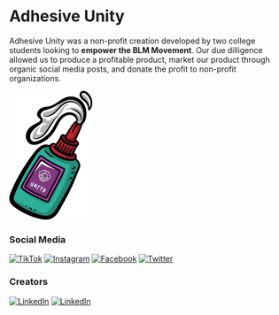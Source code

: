 # Adhesive Unity

Adhesive Unity was a non-profit creation developed by two college students looking to **empower the BLM Movement**. Our due dilligence allowed us to produce a profitable product, market our product through organic social media posts, and donate the profit to non-profit organizations. 

<img src="https://github.com/Hilarioo/adhesive-unity/blob/main/assets/img/adhesive-unity.png" width="150" />


### Social Media

[![TikTok](https://img.shields.io/badge/TikTok-000000?style=for-the-badge&logo=tiktok&logoColor=white)](https://www.tiktok.com/@adhesive_unity)
[![Instagram](https://img.shields.io/badge/Instagram-E4405F?style=for-the-badge&logo=instagram&logoColor=white)](https://www.instagram.com/adhesive.unity/)
[![Facebook](https://img.shields.io/badge/Facebook-1877F2?style=for-the-badge&logo=facebook&logoColor=white)](https://www.facebook.com/AdhesiveUnityStickers/)
[![Twitter](https://img.shields.io/badge/Twitter-1DA1F2?style=for-the-badge&logo=twitter&logoColor=white)](https://twitter.com/adhesive_unity)



### Creators

[![LinkedIn](https://img.shields.io/badge/linkedin-%230077B5.svg?label=Malia-Kanakanui&style=for-the-badge&logo=linkedin&logoColor=white)](https://www.linkedin.com/in/malia-kanakanui/) 
[![LinkedIn](https://img.shields.io/badge/linkedin-%230077B5.svg?label=Jose-gonzalez&style=for-the-badge&logo=linkedin&logoColor=white)](https://www.linkedin.com/in/hilariooo/)
